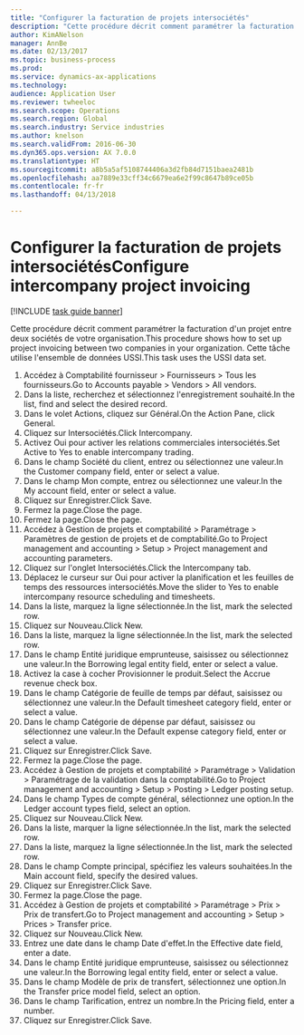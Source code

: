 ```yaml
--- 
title: "Configurer la facturation de projets intersociétés"
description: "Cette procédure décrit comment paramétrer la facturation d'un projet entre deux sociétés de votre organisation."
author: KimANelson
manager: AnnBe
ms.date: 02/13/2017
ms.topic: business-process
ms.prod: 
ms.service: dynamics-ax-applications
ms.technology: 
audience: Application User
ms.reviewer: twheeloc
ms.search.scope: Operations
ms.search.region: Global
ms.search.industry: Service industries
ms.author: knelson
ms.search.validFrom: 2016-06-30
ms.dyn365.ops.version: AX 7.0.0
ms.translationtype: HT
ms.sourcegitcommit: a8b5a5af5108744406a3d2fb84d7151baea2481b
ms.openlocfilehash: aa7889e33cff34c6679ea6e2f99c8647b89ce05b
ms.contentlocale: fr-fr
ms.lasthandoff: 04/13/2018

---
```

# <a name="configure-intercompany-project-invoicing"></a><span data-ttu-id="12a07-103">Configurer la facturation de projets intersociétés</span><span class="sxs-lookup"><span data-stu-id="12a07-103">Configure intercompany project invoicing</span></span>

[!INCLUDE [task guide banner](../../includes/task-guide-banner.md)]

<span data-ttu-id="12a07-104">Cette procédure décrit comment paramétrer la facturation d'un projet entre deux sociétés de votre organisation.</span><span class="sxs-lookup"><span data-stu-id="12a07-104">This procedure shows how to set up project invoicing between two companies in your organization.</span></span> <span data-ttu-id="12a07-105">Cette tâche utilise l'ensemble de données USSI.</span><span class="sxs-lookup"><span data-stu-id="12a07-105">This task uses the USSI data set.</span></span>

1. <span data-ttu-id="12a07-106">Accédez à Comptabilité fournisseur > Fournisseurs > Tous les fournisseurs.</span><span class="sxs-lookup"><span data-stu-id="12a07-106">Go to Accounts payable > Vendors > All vendors.</span></span>
2. <span data-ttu-id="12a07-107">Dans la liste, recherchez et sélectionnez l'enregistrement souhaité.</span><span class="sxs-lookup"><span data-stu-id="12a07-107">In the list, find and select the desired record.</span></span>
3. <span data-ttu-id="12a07-108">Dans le volet Actions, cliquez sur Général.</span><span class="sxs-lookup"><span data-stu-id="12a07-108">On the Action Pane, click General.</span></span>
4. <span data-ttu-id="12a07-109">Cliquez sur Intersociétés.</span><span class="sxs-lookup"><span data-stu-id="12a07-109">Click Intercompany.</span></span>
5. <span data-ttu-id="12a07-110">Activez Oui pour activer les relations commerciales intersociétés.</span><span class="sxs-lookup"><span data-stu-id="12a07-110">Set Active to Yes to enable intercompany trading.</span></span>
6. <span data-ttu-id="12a07-111">Dans le champ Société du client, entrez ou sélectionnez une valeur.</span><span class="sxs-lookup"><span data-stu-id="12a07-111">In the Customer company field, enter or select a value.</span></span>
7. <span data-ttu-id="12a07-112">Dans le champ Mon compte, entrez ou sélectionnez une valeur.</span><span class="sxs-lookup"><span data-stu-id="12a07-112">In the My account field, enter or select a value.</span></span>
8. <span data-ttu-id="12a07-113">Cliquez sur Enregistrer.</span><span class="sxs-lookup"><span data-stu-id="12a07-113">Click Save.</span></span>
9. <span data-ttu-id="12a07-114">Fermez la page.</span><span class="sxs-lookup"><span data-stu-id="12a07-114">Close the page.</span></span>
10. <span data-ttu-id="12a07-115">Fermez la page.</span><span class="sxs-lookup"><span data-stu-id="12a07-115">Close the page.</span></span>
11. <span data-ttu-id="12a07-116">Accédez à Gestion de projets et comptabilité > Paramétrage > Paramètres de gestion de projets et de comptabilité.</span><span class="sxs-lookup"><span data-stu-id="12a07-116">Go to Project management and accounting > Setup > Project management and accounting parameters.</span></span>
12. <span data-ttu-id="12a07-117">Cliquez sur l'onglet Intersociétés.</span><span class="sxs-lookup"><span data-stu-id="12a07-117">Click the Intercompany tab.</span></span>
13. <span data-ttu-id="12a07-118">Déplacez le curseur sur Oui pour activer la planification et les feuilles de temps des ressources intersociétés.</span><span class="sxs-lookup"><span data-stu-id="12a07-118">Move the slider to Yes to enable intercompany resource scheduling and timesheets.</span></span>
14. <span data-ttu-id="12a07-119">Dans la liste, marquez la ligne sélectionnée.</span><span class="sxs-lookup"><span data-stu-id="12a07-119">In the list, mark the selected row.</span></span>
15. <span data-ttu-id="12a07-120">Cliquez sur Nouveau.</span><span class="sxs-lookup"><span data-stu-id="12a07-120">Click New.</span></span>
16. <span data-ttu-id="12a07-121">Dans la liste, marquez la ligne sélectionnée.</span><span class="sxs-lookup"><span data-stu-id="12a07-121">In the list, mark the selected row.</span></span>
17. <span data-ttu-id="12a07-122">Dans le champ Entité juridique emprunteuse, saisissez ou sélectionnez une valeur.</span><span class="sxs-lookup"><span data-stu-id="12a07-122">In the Borrowing legal entity field, enter or select a value.</span></span>
18. <span data-ttu-id="12a07-123">Activez la case à cocher Provisionner le produit.</span><span class="sxs-lookup"><span data-stu-id="12a07-123">Select the Accrue revenue check box.</span></span>
19. <span data-ttu-id="12a07-124">Dans le champ Catégorie de feuille de temps par défaut, saisissez ou sélectionnez une valeur.</span><span class="sxs-lookup"><span data-stu-id="12a07-124">In the Default timesheet category field, enter or select a value.</span></span>
20. <span data-ttu-id="12a07-125">Dans le champ Catégorie de dépense par défaut, saisissez ou sélectionnez une valeur.</span><span class="sxs-lookup"><span data-stu-id="12a07-125">In the Default expense category field, enter or select a value.</span></span>
21. <span data-ttu-id="12a07-126">Cliquez sur Enregistrer.</span><span class="sxs-lookup"><span data-stu-id="12a07-126">Click Save.</span></span>
22. <span data-ttu-id="12a07-127">Fermez la page.</span><span class="sxs-lookup"><span data-stu-id="12a07-127">Close the page.</span></span>
23. <span data-ttu-id="12a07-128">Accédez à Gestion de projets et comptabilité > Paramétrage > Validation > Paramétrage de la validation dans la comptabilité.</span><span class="sxs-lookup"><span data-stu-id="12a07-128">Go to Project management and accounting > Setup > Posting > Ledger posting setup.</span></span>
24. <span data-ttu-id="12a07-129">Dans le champ Types de compte général, sélectionnez une option.</span><span class="sxs-lookup"><span data-stu-id="12a07-129">In the Ledger account types field, select an option.</span></span>
25. <span data-ttu-id="12a07-130">Cliquez sur Nouveau.</span><span class="sxs-lookup"><span data-stu-id="12a07-130">Click New.</span></span>
26. <span data-ttu-id="12a07-131">Dans la liste, marquer la ligne sélectionnée.</span><span class="sxs-lookup"><span data-stu-id="12a07-131">In the list, mark the selected row.</span></span>
27. <span data-ttu-id="12a07-132">Dans la liste, marquez la ligne sélectionnée.</span><span class="sxs-lookup"><span data-stu-id="12a07-132">In the list, mark the selected row.</span></span>
28. <span data-ttu-id="12a07-133">Dans le champ Compte principal, spécifiez les valeurs souhaitées.</span><span class="sxs-lookup"><span data-stu-id="12a07-133">In the Main account field, specify the desired values.</span></span>
29. <span data-ttu-id="12a07-134">Cliquez sur Enregistrer.</span><span class="sxs-lookup"><span data-stu-id="12a07-134">Click Save.</span></span>
30. <span data-ttu-id="12a07-135">Fermez la page.</span><span class="sxs-lookup"><span data-stu-id="12a07-135">Close the page.</span></span>
31. <span data-ttu-id="12a07-136">Accédez à Gestion de projets et comptabilité > Paramétrage > Prix > Prix de transfert.</span><span class="sxs-lookup"><span data-stu-id="12a07-136">Go to Project management and accounting > Setup > Prices > Transfer price.</span></span>
32. <span data-ttu-id="12a07-137">Cliquez sur Nouveau.</span><span class="sxs-lookup"><span data-stu-id="12a07-137">Click New.</span></span>
33. <span data-ttu-id="12a07-138">Entrez une date dans le champ Date d'effet.</span><span class="sxs-lookup"><span data-stu-id="12a07-138">In the Effective date field, enter a date.</span></span>
34. <span data-ttu-id="12a07-139">Dans le champ Entité juridique emprunteuse, saisissez ou sélectionnez une valeur.</span><span class="sxs-lookup"><span data-stu-id="12a07-139">In the Borrowing legal entity field, enter or select a value.</span></span>
35. <span data-ttu-id="12a07-140">Dans le champ Modèle de prix de transfert, sélectionnez une option.</span><span class="sxs-lookup"><span data-stu-id="12a07-140">In the Transfer price model field, select an option.</span></span>
36. <span data-ttu-id="12a07-141">Dans le champ Tarification, entrez un nombre.</span><span class="sxs-lookup"><span data-stu-id="12a07-141">In the Pricing field, enter a number.</span></span>
37. <span data-ttu-id="12a07-142">Cliquez sur Enregistrer.</span><span class="sxs-lookup"><span data-stu-id="12a07-142">Click Save.</span></span>


